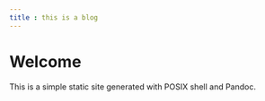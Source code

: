 ```yaml
---
title : this is a blog
---
```

# Welcome

This is a simple static site generated with POSIX shell and Pandoc.

